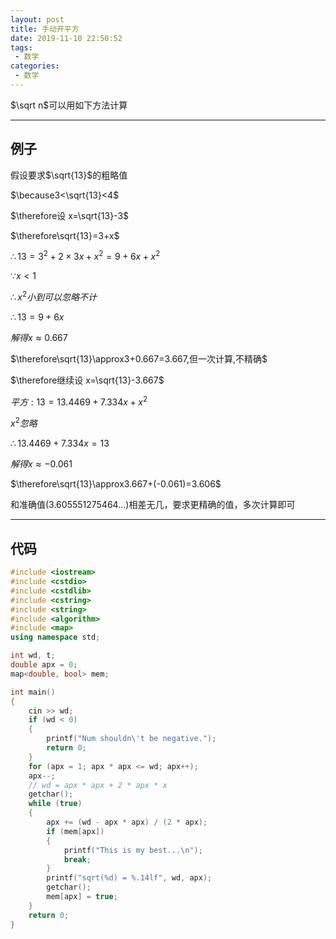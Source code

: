 ```yaml
---
layout: post
title: 手动开平方
date: 2019-11-10 22:50:52
tags:
 - 数学
categories:
 - 数学
---
```


$\sqrt n$可以用如下方法计算

<!-- more -->

---
## 例子

假设要求$\sqrt{13}$的粗略值

$\because3<\sqrt{13}<4$

$\therefore设 x=\sqrt{13}-3$

$\therefore\sqrt{13}=3+x$

$\therefore13=3^2+2\times3x+x^2=9+6x+x^2$

$\because x<1$

$\therefore x^2小到可以忽略不计$

$\therefore 13=9+6x$

$解得x\approx0.667$

$\therefore\sqrt{13}\approx3+0.667=3.667,但一次计算,不精确$

$\therefore继续设 x=\sqrt{13}-3.667$

$平方:13=13.4469+7.334x+x^2$

$x^2忽略$

$\therefore13.4469+7.334x=13$

$解得x\approx-0.061$

$\therefore\sqrt{13}\approx3.667+(-0.061)=3.606$

和准确值$(3.605551275464...)$相差无几，要求更精确的值，多次计算即可

---
## 代码

```cpp
#include <iostream>
#include <cstdio>
#include <cstdlib>
#include <cstring>
#include <string>
#include <algorithm>
#include <map>
using namespace std;

int wd, t;
double apx = 0;
map<double, bool> mem;

int main()
{
	cin >> wd;
	if (wd < 0)
	{
		printf("Num shouldn\'t be negative.");
		return 0;
	}
	for (apx = 1; apx * apx <= wd; apx++);
	apx--;
	// wd = apx * apx + 2 * apx * x
	getchar();
	while (true)
	{
		apx += (wd - apx * apx) / (2 * apx);
		if (mem[apx])
		{
			printf("This is my best...\n");
			break;
		}
		printf("sqrt(%d) = %.14lf", wd, apx);
		getchar();
		mem[apx] = true;
	}
	return 0;
}
```